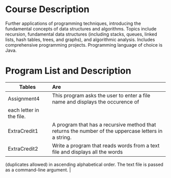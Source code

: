 # Course Description
Further applications of programming techniques, introducing the fundamental concepts of data structures and algorithms. 
Topics include recursion, fundamental data structures (including stacks, queues, linked lists, hash tables, trees, and graphs),
and algorithmic analysis. Includes comprehensive programming projects. Programming language of choice is Java.

# Program List and Description


| Tables        | Are           | 
| ------------- |:-------------| 
| Assignment4      |This program asks the user to enter a file name and displays the occurence of
each letter in the file. | 
| ExtraCredit1      | A program that has a recursive method that returns the number of the uppercase letters in a string.    |  
| ExtraCredit2 | Write a program that reads words from a text file and displays all the words 
(duplicates allowed) in ascending alphabetical order. The text file is passed 
as a command-line argument.      | 


